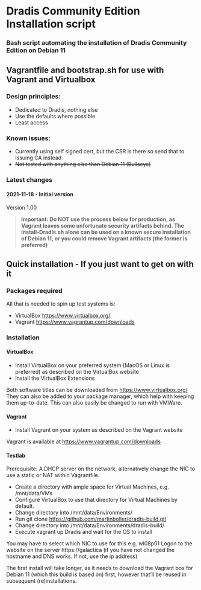 # Dradis Community Edition Installation script

### Bash script automating the installation of Dradis Community Edition on Debian 11

## Vagrantfile and bootstrap.sh for use with Vagrant and Virtualbox

### Design principles:
  - Dedicated to Dradis, nothing else
  - Use the defaults where possible
  - Least access

### Known issues:
  - Currently using self signed cert, but the CSR is there so send that to Issuing CA instead
  - ~~Not tested with anything else than Debian 11 (Bullseye)~~

### Latest changes 
#### 2021-11-18 - Initial version
  Version 1.00

>**Important: Do NOT use the process below for production, as Vagrant leaves some unfortunate security artifacts behind. The install-Dradis.sh alone can be used on a known secure installation of Debian 11, or you could remove Vagrant artifacts (the former is preferred)**

## Quick installation - If you just want to get on with it
### Packages required
All that is needed to spin up test systems is:
 - VirtualBox https://www.virtualbox.org/
 - Vagrant https://www.vagrantup.com/downloads
 
### Installation
#### VirtualBox
 - Install VirtualBox on your preferred system (MacOS or Linux is preferred) as described on the VirtualBox website
 - Install the VirtualBox Extensions

Both software titles can be downloaded from https://www.virtualbox.org/
They can also be added to your package manager, which help with keeping them up-to-date. This can also easily be changed to run with VMWare.
 
#### Vagrant
 - Install Vagrant on your system as described on the Vagrant website

Vagrant is available at https://www.vagrantup.com/downloads
 
#### Testlab
Prerequisite: A DHCP server on the network, alternatively change the NIC to use a static or NAT within Vagrantfile.
 - Create a directory with ample space for Virtual Machines, e.g. /mnt/data/VMs
 - Configure VirtualBox to use that directory for Virtual Machines by default.
 - Change directory into /mnt/data/Environments/
 - Run git clone https://github.com/martinboller/dradis-build.git
 - Change directory into /mnt/data/Environments/dradis-build/
 - Execute vagrant up Dradis and wait for the OS to install

You may have to select which NIC to use for this e.g. wl08p01
Logon to the website on the server https://galactica (if you have not changed the hostname and DNS works. If not, use the ip address)
 
The first install will take longer, as it needs to download the Vagrant box for Debian 11 (which this build is based on) first, however that’ll be reused in subsequent (re)installations.